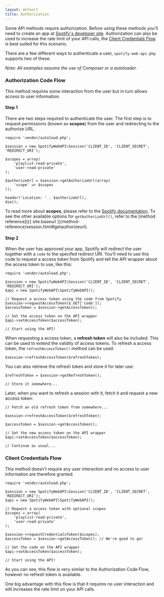 ```yaml
---
layout: default
title: Authorization
---
```


Some API methods require authorization. Before using these methods you'll need to create an app at [Spotify's developer site](https://developer.spotify.com).
Authorization can also be used to increase the rate limit of your API calls, the [Client Credentials Flow](#client-credentials-flow) is best suited for this scenario.

There are a few different ways to authenticate a user, `spotify-web-api-php` supports two of these.

*Note: All examples assume the use of Composer or a autoloader.*

### Authorization Code Flow
This method requires some interaction from the user but in turn allows access to user information.

#### Step 1

There are two steps required to authenticate the user. The first step is to request permissions (known as **scopes**) from the user and redirecting to the authorize URL.


    require 'vendor/autoload.php';

    $session = new SpotifyWebAPI\Session('CLIENT_ID', 'CLIENT_SECRET', 'REDIRECT_URI');

    $scopes = array(
        'playlist-read-private',
        'user-read-private'
    );

    $authorizeUrl = $session->getAuthorizeUrl(array(
        'scope' => $scopes
    ));

    header('Location: ' . $authorizeUrl);
    die();


To read more about **scopes**, please refer to the [Spotify documentation](https://developer.spotify.com/web-api/using-scopes/).
To see the other available options for `getAuthorizeUrl()`, refer to the [method reference]({{ site.baseurl }}/method-reference/session.html#getauthorizeurl).

#### Step 2
When the user has approved your app, Spotify will redirect the user together with a `code` to the specifed redirect URI.
You'll need to use this code to request a access token from Spotify and tell the API wrapper about the access token to use, like this:

    require 'vendor/autoload.php';

    $session = new SpotifyWebAPI\Session('CLIENT_ID', 'CLIENT_SECRET', 'REDIRECT_URI');
    $api = new SpotifyWebAPI\SpotifyWebAPI();

    // Request a access token using the code from Spotify
    $session->requestAccessToken($_GET['code']);
    $accessToken = $session->getAccessToken();

    // Set the access token on the API wrapper
    $api->setAccessToken($accessToken);

    // Start using the API!

When requesting a access token, a **refresh token** will also be included. This can be used to extend the validity of access tokens.
To refresh a access token, the `refreshAccessToken()` method can be used:


    $session->refreshAccessToken($refreshToken);


You can also retrieve the refresh token and store it for later use:

    $refreshToken = $session->getRefreshToken();

    // Store it somewhere...

Later, when you want to refresh a session with it, fetch it and request a new access token:

    // Fetch an old refresh token from somewhere...

    $session->refreshAccessToken($refreshToken);

    $accessToken = $session->getAccessToken();

    // Set the new access token on the API wrapper
    $api->setAccessToken($accessToken);

    // Continue as usual...

### Client Credentials Flow
This method doesn't require any user interaction and no access to user information are therefore granted.

    require 'vendor/autoload.php';

    $session = new SpotifyWebAPI\Session('CLIENT_ID', 'CLIENT_SECRET', 'REDIRECT_URI');
    $api = new SpotifyWebAPI\SpotifyWebAPI();

    // Request a access token with optional scopes
    $scopes = array(
        'playlist-read-private',
        'user-read-private'
    );

    $session->requestCredentialsToken($scopes);
    $accessToken = $session->getAccessToken(); // We're good to go!

    // Set the code on the API wrapper
    $api->setAccessToken($accessToken);

    // Start using the API!

As you can see, this flow is very similar to the Authorization Code Flow, however no refresh token is available.

One big advantage with this flow is that it requires no user interaction and still increases the rate limit on your API calls.
